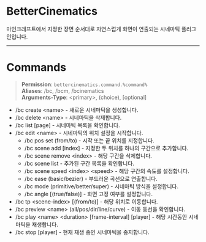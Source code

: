 # BetterCinematics
마인크래프트에서 지정한 장면 순서대로 자연스럽게 화면이 연출되는 시네마틱 플러그인입니다.

---

# Commands
> **Permission**: `bettercinematics.command.%command%`   
> **Aliases**: /bc, /bcm, /bcinematics  
> **Arguments-Type**: \<primary>, \(choice), \[optional]
- /bc create \<name> - 새로운 시네마틱을 생성합니다.
- /bc delete \<name> - 시네마틱을 삭제합니다.
- /bc list \[page] - 시네마틱 목록을 확인합니다. 
- /bc edit \<name> - 시네마틱의 위치 설정을 시작합니다.
  - /bc pos set \(from/to) - 시작 또는 끝 위치를 지정합니다.
  - /bc scene add \[index] - 지정한 두 위치를 하나의 구간으로 추가합니다.
  - /bc scene remove \<index> - 해당 구간을 삭제합니다.
  - /bc scene list - 추가된 구간 목록을 확인합니다.
  - /bc scene speed \<index> \<speed> - 해당 구간의 속도를 설정합니다.
  - /bc ease \(basic/bezier) - 부드러운 곡선으로 연출합니다.
  - /bc mode \(primitive/better/super) - 시네마틱 방식을 설정합니다.
  - /bc angle \[\(true/false)] - 화면 고정 여부를 설정합니다.
- /bc tp \<scene-index> \[\(from/to)] - 해당 위치로 이동합니다.
- /bc preview \<name> \(all/pos/dir/line/curve) - 이동 동선을 확인합니다.
- /bc play \<name> \<duration> \[frame-interval] \[player] - 해당 시간동안 시네마틱을 재생합니다.
- /bc stop \[player] - 현재 재생 중인 시네마틱을 중지합니다.